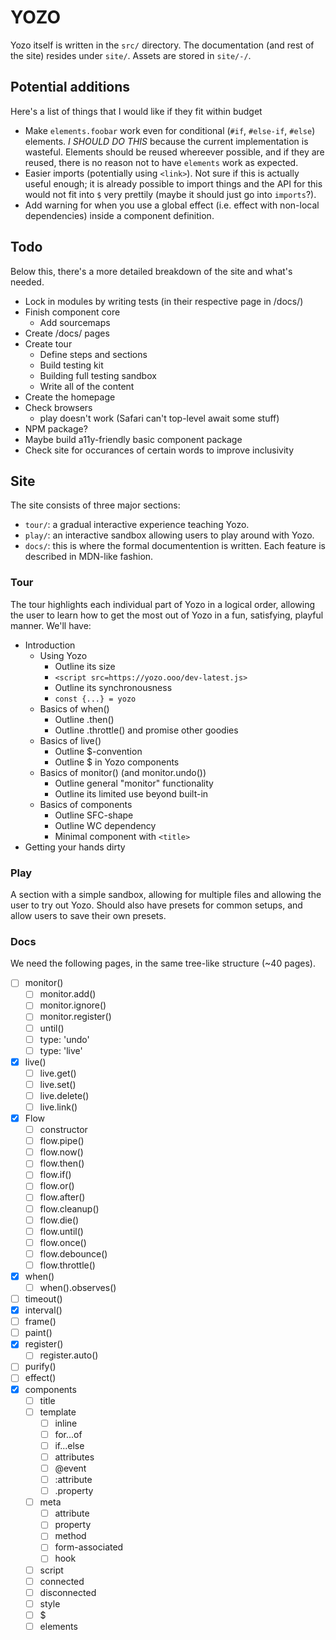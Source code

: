 # YOZO

Yozo itself is written in the `src/` directory. The documentation (and rest of the site) resides under `site/`. Assets are stored in `site/-/`. 


## Potential additions
Here's a list of things that I would like if they fit within budget
 - Make `elements.foobar` work even for conditional (`#if`, `#else-if`, `#else`) elements. _I SHOULD DO THIS_ because the current implementation is wasteful. Elements should be reused whereever possible, and if they are reused, there is no reason not to have `elements` work as expected.
 - Easier imports (potentially using `<link>`). Not sure if this is actually useful enough; it is already possible to import things and the API for this would not fit into `$` very prettily (maybe it should just go into `imports`?).
 - Add warning for when you use a global effect (i.e. effect with non-local dependencies) inside a component definition.


## Todo

Below this, there's a more detailed breakdown of the site and what's needed.

 - Lock in modules by writing tests (in their respective page in /docs/)
 - Finish component core
     - Add sourcemaps
 - Create /docs/ pages
 - Create tour
     - Define steps and sections
     - Build testing kit
     - Building full testing sandbox
     - Write all of the content
 - Create the homepage
 - Check browsers
     - play doesn't work (Safari can't top-level await some stuff)
 - NPM package?
 - Maybe  build a11y-friendly basic component package
 - Check site for occurances of certain words to improve inclusivity


## Site

The site consists of three major sections:

 - `tour/`: a gradual interactive experience teaching Yozo.
 - `play/`: an interactive sandbox allowing users to play around with Yozo.
 - `docs/`: this is where the formal documentention is written. Each feature is described in MDN-like fashion.


### Tour

The tour highlights each individual part of Yozo in a logical order, allowing the user to learn how to get the most out of Yozo in a fun, satisfying, playful manner. We'll have:
 - Introduction
    - Using Yozo
       - Outline its size
       - `<script src=https://yozo.ooo/dev-latest.js>`
       - Outline its synchronousness
       - `const {...} = yozo`
    - Basics of when()
       - Outline .then()
       - Outline .throttle() and promise other goodies
    - Basics of live()
       - Outline $-convention
       - Outline $ in Yozo components
    - Basics of monitor() (and monitor.undo())
       - Outline general "monitor" functionality
       - Outline its limited use beyond built-in
    - Basics of components
       - Outline SFC-shape
       - Outline WC dependency
       - Minimal component with `<title>`
 - Getting your hands dirty


### Play

A section with a simple sandbox, allowing for multiple files and allowing the user to try out Yozo. Should also have presets for common setups, and allow users to save their own presets.


### Docs

We need the following pages, in the same tree-like structure (~40 pages).
 - [ ] monitor()
    - [ ] monitor.add()
    - [ ] monitor.ignore()
    - [ ] monitor.register()
    - [ ] until()
    - [ ] type: 'undo'
    - [ ] type: 'live'
 - [x] live()
    - [ ] live.get()
    - [ ] live.set()
    - [ ] live.delete()
    - [ ] live.link()
 - [x] Flow
    - [ ] constructor
    - [ ] flow.pipe()
    - [ ] flow.now()
    - [ ] flow.then()
    - [ ] flow.if()
    - [ ] flow.or()
    - [ ] flow.after()
    - [ ] flow.cleanup()
    - [ ] flow.die()
    - [ ] flow.until()
    - [ ] flow.once()
    - [ ] flow.debounce()
    - [ ] flow.throttle()
 - [x] when()
    - [ ] when().observes()
 - [ ] timeout()
 - [x] interval()
 - [ ] frame()
 - [ ] paint()
 - [x] register()
    - [ ] register.auto()
 - [ ] purify()
 - [ ] effect()
 - [x] components
    - [ ] title
    - [ ] template
       - [ ] inline
       - [ ] for...of
       - [ ] if...else
       - [ ] attributes
       - [ ] @event
       - [ ] :attribute
       - [ ] .property
    - [ ] meta
       - [ ] attribute
       - [ ] property
       - [ ] method
       - [ ] form-associated
       - [ ] hook
    - [ ] script
    - [ ] connected
    - [ ] disconnected
    - [ ] style
    - [ ] $
    - [ ] elements
